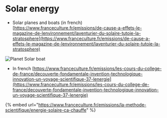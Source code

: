 # Solar energy



* Solar planes and boats \(in french\) [https://www.franceculture.fr/emissions/de-cause-a-effets-le-magazine-de-lenvironnement/laventurier-du-solaire-tutoie-la-stratosphere](https://www.franceculture.fr/emissions/de-cause-a-effets-le-magazine-de-lenvironnement/laventurier-du-solaire-tutoie-la-stratosphere)

![Planet Solar boat](../../../.gitbook/assets/planet-solar.jpg)

* In french [https://www.franceculture.fr/emissions/les-cours-du-college-de-france/decouverte-fondamentale-invention-technologique-innovation-un-voyage-scientifique-37-lenergie](https://www.franceculture.fr/emissions/les-cours-du-college-de-france/decouverte-fondamentale-invention-technologique-innovation-un-voyage-scientifique-37-lenergie)

{% embed url="https://www.franceculture.fr/emissions/la-methode-scientifique/energie-solaire-ca-chauffe" %}



